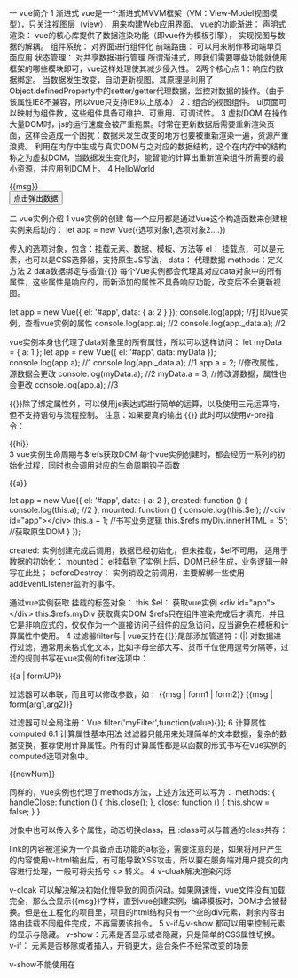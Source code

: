 一 vue简介
1 渐进式
vue是一个渐进式MVVM框架（VM：View-Model视图模型），只关注视图层（view），用来构建Web应用界面。
vue的功能渐进：
声明式渲染：	vue的核心库提供了数据渲染功能（即vue作为模板引擎），
实现视图与数据的解耦。
组件系统：		对界面进行组件化
前端路由： 		可以用来制作移动端单页面应用
状态管理：		对共享数据进行管理
所谓渐进式，即我们需要哪些功能就使用框架的哪些模块即可，vue这样处理使其减少侵入性。
2两个核心点 
1：响应的数据绑定。
当数据发生改变，自动更新视图。其原理是利用了Object.definedProperty中的setter/getter代理数据，监控对数据的操作。（由于该属性IE8不兼容，所以vue只支持IE9以上版本）
2：组合的视图组件。
ui页面可以映射为组件数，这些组件具备可维护、可重用、可调试性。
3 虚拟DOM
在操作大量DOM时，js的运行速度会被严重拖累。时常在更新数据后需要重新渲染页面，这样会造成一个困扰：数据未发生改变的地方也要被重新渲染一遍，资源严重浪费。
利用在内存中生成与真实DOM与之对应的数据结构，这个在内存中的结构称之为虚拟DOM，当数据发生变化时，能智能的计算出重新渲染组件所需要的最小资源，并应用到DOM上。
4 HelloWorld
<div id="app">
    <div>{{msg}}</div>                                  <!-- 获取数据 -->
    <button v-on:click="change">点击弹出数据</button>     <!-- 绑定事件 -->
</div>

<script src="vue2.5.16.js"></script>
<script>
    new Vue({               //Vue实例
        el: '#app',         //挂载元素
        data:{              //数据源
            msg: 'hello world'
        },
        methods: {
            change(){
                alert(this.msg);
            }
        }
    });
</script>

二 vue实例介绍
1 vue实例的创建
每一个应用都是通过Vue这个构造函数来创建根实例来启动的：
let app = new Vue({选项对象1,选项对象2....})

传入的选项对象，包含：挂载元素、数据、模板、方法等
el：		 挂载点，可以是元素，也可以是CSS选择器，支持原生JS写法，
data：	 代理数据
methods：定义方法
2 data数据绑定与插值{{}}
每个Vue实例都会代理其对应data对象中的所有属性，这些属性是响应的，而新添加的属性不具备响应功能，改变后不会更新视图。

let app = new Vue({
    el: '#app',
    data: {
        a: 2
    }
});
console.log(app);		//打印vue实例，查看vue实例的属性
console.log(app.a);         //2
console.log(app._data.a);   //2

vue实例本身也代理了data对象里的所有属性，所以可以这样访问：
let myData = {
    a: 1
};
let app = new Vue({
    el: '#app',
    data: myData
});
console.log(app.a);         //1
console.log(app._data.a);   //1
app.a = 2;                  //修改属性，源数据会更改
console.log(myData.a);      //2
myData.a = 3;               //修改源数据，属性也会更改
console.log(app.a);         //3

{{}}除了绑定属性外，可以使用js表达式进行简单的运算，以及使用三元运算符，但不支持语句与流程控制。
注意：如果要真的输出 {{}} 此时可以使用v-pre指令：<div v-pre>{{hi}}</div>
3 vue实例生命周期与$refs获取DOM
每个vue实例创建时，都会经历一系列的初始化过程，同时也会调用对应的生命周期钩子函数：
<div ref='myDiv'>{{a}}</div>

let app = new Vue({
    el: '#app',
    data: {
        a: 2
    },
    created: function () {
        console.log(this.a);    //2
    },
    mounted: function () {
        console.log(this.$el);  //<div id="app"></div>
	this.a + 1;		   //书写业务逻辑
	this.$refs.myDiv.innerHTML = '5';	//获取原生DOM
    }
});

created:			实例创建完成后调用，数据已经初始化，但未挂载，$el不可用，
适用于数据的初始化；
mounted：		el挂载到了实例上后，DOM已经生成，业务逻辑一般写在此处；
beforeDestroy：	实例销毁之前调用，主要解绑一些使用addEventLIstener监听的事件。

通过vue实例获取 挂载的标签对象：
this.$el：			获取vue实例 <div id="app"></div>
this.$refs.myDiv	获取真实DOM
$refs只在组件渲染完成后才填充，并且它是非响应式的，仅仅作为一个直接访问子组件的应急访问，应当避免在模板和计算属性中使用。
4 过滤器filter与 |
vue支持在{{}}尾部添加管道符：(|) 对数据进行过滤，通常用来格式化文本，比如字母全部大写、货币千位使用逗号分隔等，过滤的规则书写在vue实例的filter选项中：
<div id="app">
   {{a | formUP}}
</div>

<script src="vue2.5.16.js"></script>
<script>
let app = new Vue({
    el: '#app',
    data: {
        a: 'ABC'
    },
    filters: {
        formUP: function (value) {   //value是需要过滤的数据
            return value.toLowerCase();
        }
    },
    mounted: function () {
        let _this = this;   // 用新变量指向vue实例，保证作用域一致
        this.timer = setInterval(function () {
            _this.a = 'ABC ' + new Date();
        });
    },
    beforeDestroy: function() {
        if (this.timer) {
            clearInterval(this.timer);
        }
    }
});
</script>

过滤器可以串联，而且可以修改参数，如：
{{msg | form1 | form2}}
{{msg | form(arg1,arg2)}}

过滤器可以全局注册：Vue.filter('myFilter',function(value){});
6 计算属性computed
6.1 计算属性基本用法
过滤器只能用来处理简单的文本数据，复杂的数据变换，推荐使用计算属性。所有的计算属性都是以函数的形式书写在vue实例的computed选项对象中。
<div id="app">
{{newNum}}
</div>
<script src="vue2.5.16.js"></script>
<script>
    let app = new Vue({
        el: '#app',
        data: {
            num: 3
        },
        computed: {
            newNum: function () {
                return this.num * 3;
            }
        }

    });
6.2 计算属性的setter和getter
每个计算属性都拥有setter和getter，6.1中的案例默认使用了getter，当手动修改计算属性的值，会触发setter函数，如下 app.fullName=’ww’ 触发了setter。但是大多数业务情况下很少用到setter，通常使用6.1中的默认写法，不必声明setter和getter。
计算属性出了应用于文本插值外，还经常用于动态设置样式名称class，style，动态传递props等。
注意：计算属性还可以依赖其他计算属性，且可以依赖其他vue的实例。

<div id="app">
    {{fullName}}
</div>
<script src="vue2.5.16.js"></script>
<script>
    let app = new Vue({
        el: '#app',
        data: {
            firstName: 'ls',
            lastName: 'zs'
        },
        computed: {
            fullName: {
                get: function () {      //getter方法 读取时触发
                    return this.firstName + ' ' + this.lastName;
                },
                set: function (newVal) {   //setter方法 写入时触发
                    this.firstName = 'now set ' + newVal;
                    this.lastName = 'now set ' + newVal;
                }
            }
        }
    });
    app.fullName = 'ww';
6.3 计算属性与methods区别
计算属性和methods内自定义的方法都可以实现属性的改变。但是计算属性是依赖于缓存的，计算属性依赖的数据发生变化时，才会重新取值，所以一般遍历大数组、大数据推荐使用后计算属性。
三 指令
1 常见指令汇总
指令是一种特殊的自定义行间属性，在Vue中，指令默认以v-开头。

v-on			绑定事件处理函数，简写为 @
v-bind		动态绑定属性，简写为 ：
v-model		绑定模型，双向数据绑定
v-text 		更新数据，会覆盖已有结构
v-html		解析数据中的html结构
v-show		根据值真假，切换元素的dsplay属性
v-if			根据值真假，确定元素是否被销毁、重建
v-for			多次渲染
v-once		只渲染一次，数据更新不会渲染，可用于性能优化
v-else-if		多条件判断
v-else		条件都不符合，进行渲染
v-pre		跳过元素和子元素编译过程
v-cloak		隐藏未编译的Musta che语法，css中设置[v-cloak]{display:none}
2 v-bind绑定属性
v-bind的基本用途是动态更新html元素上的属性，如id，class等：
<div id="app">
    <span v-if="show">show</span>
    <a v-bind:src="url" v-on:click="handleClose">链接</a>
</div>
<script src="vue2.5.16.js"></script>
<script>
    let app = new Vue({
        el: '#app',
        data: {
            show: true,
            url: '#'
        },
        methods: {
           handleClose: function () {
                this.show = false;
            }
        }
    });
</script>

同样的，vue实例也代理了methods方法，上述方法还可以写为：
methods: {
    handleClose: function () {
        this.close();
    },
    close: function () {
        this.show = false;
    }
}

对象中也可以传入多个属性，动态切换class，且 :class可以与普通的class共存：
<div class=’static’ :class=”{‘active’:isActive,’error’:isError}”
如果:class的表达式过长或者逻辑非常复杂，可以绑定计算属性，一般当条件多于两个时，都可以使用data或者computed。
多个class可以使用数组进行绑定：:class=”[class1,class2]”，且支持三元运算符。
注意：如果是给组件绑定class，则只绑定到组件的根元素上。
3 v-html输出非纯文本
如果需要输出html而不是纯文本，可以使用v-html：
<div id="app">
    <span v-html="link"></span>
</div>

<script src="vue2.5.16.js"></script>
<script>
let app = new Vue({
    el: '#app',
    data: {
        link: '<a href="#">链接</a>'
    }
});
</script>

link的内容被渲染为一个具备点击功能的a标签，需要注意的是，如果将用户产生的内容使用v-html输出后，有可能导致XSS攻击，所以要在服务端对用户提交的内容进行处理，一般可将尖括号 <> 转义。
4 v-cloak解决渲染闪烁
    <style>
        [v-cloak] {
            display: none;
        }
    </style>
</head>
<body>
<div id="app" v-cloak>
    {{msg}}
</div>
<script src="vue2.5.16.js"></script>
<script>
    let app = new Vue({
        el: '#app',
        data: {
            msg: '123'
        }
    });
</script>

v-cloak 可以解决解决初始化慢导致的网页闪动。如果网速慢，vue文件没有加载完全，那么会显示{{msg}}字样，直到vue创建实例，编译模板时，DOM才会被替换。但是在工程化的项目里，项目的html结构只有一个空的div元素，剩余内容由路由挂载不同组件完成，不再需要该指令。
5 v-if与v-show
都可以用来控制元素的显示与隐藏。
v-show：元素是否显示或者隐藏，只是简单的CSS属性切换。
v-if：	元素是否移除或者插入，开销更大，适合条件不经常改变的场景

v-show不能使用在 <template>上。
6 v-for
<div id="app">
    <ul>
        <li v-for="book in books">
            {{book.name}}
        </li>
    </ul>
</div>
<script src="vue2.5.16.js"></script>
<script>
    let app = new Vue({
        el: '#app',
        data: {
            books: [
                {name: '《aaa》'},
                {name: '《bbb》'}
            ]
        }
    });
</script>

v-for的循环支持三个参数：value是循环出来的结果，index是索引
<li v-for="(value,index) in students" >					

<li v-for="(value,index) in students" :key="index"> 
这样写可以遍历对象，且会能优化性能：因为key告诉了vue与页面之间的关联，操作元素时，不再是全部替换，而是关联关系进行渲染。

注意：
vue在检查到数组变化时，并不是重新渲染整个列表，而是最大化的复用dom元素，相同的元素的项不会被重新渲染，所以不用担心性能问题；
当不想改变原始数组，又想通过一个数组副本做过滤、排序，那么可以使用计算属性来返回过滤、排序后的数组；

下变动的数组，vue是无法检测的，不会触发视图更新：
通过索引直接设置项：app.bookks[3] = {}；
修改数组的长度：app.books.length = 1；

解决第一个问题的办法是使用vue内置的set方法：
Vue.set(
app.books,
3,
{}
);
如果是使用了webpack，且使用了组件化开发的方式，默认是没有导入Vue的，需要使用下列方法解决第一个问题：
this.$set();		//在非webpack模式下可以使用app.$set()

更简便的解决办法：splice，上述两种不会触发视图更新的问题都可以使用splice来解决：
app.books.splice(3,1,{});
app.books.splice(1);
7 v-on
7.1 基本用法
用来监听DOM事件的触发：v-on:eventName=’’，可以简写为 @。事件处理函数统一书写在methods中，事件处理函数只有纯粹的逻辑判断，不处理DOM事件的细节，如：阻止冒泡、取消默认行为、判断按键等，如下案例给一个输入框添加输入后回车事件addToDo：
在标签中绑定：v-on:keyup="addToDo"
在vue中：
methods: {
    addToDo(ev){
        if(ev.keyCode === 13){
            this.list.push({
                title: ev.target.value
            })
        }
    }

我们发现这里我们需要手动判断用户敲击enter键的行为，vue提供了这样的事件修饰符来简化我们的操作：在标签中绑定：v-on:keyup.enter=”addToDo”
methods: {
    addToDo(ev){
        this.list.push({
            title: ev.target.value
        })
    }
}

如上的代码逻辑不符合vue的设计思想，因为vue主张操作数据，不去操作DOM。在上述案例中，使用ev.target.value来获取输入的数据，操作了DOM。
在vue的数据中添加一个额外的数据nowData，每次enter，利用双向绑定数据记录在这个nowData中，然后vue直接从数据data中获取数据，就不需要去标签中获取数据了：
// v-model="nowData"   v-on:keyup.enter="addToDo"
data: {
    list: listData,
    nowData: ''
},
methods: {
    addToDo(ev){
        this.list.push({
            title: this.nowData
        })
        this.nowData = ''
    }
}
7.2 $event
vue提供了一个特殊变量$event用于访问原生的dom事件。
注意事项：我们在标签中定义事件函数时候，也可以直接带上括号，并传参，此时函数会直接执行，但是如果事件函数用到了事件对象，必须手动将事件对象$event传入：
v-on:keyup.enter = “addToDo(自己的参数，$event)”
7.3 事件修饰符
关于事件修饰符：事件处理函数只有纯粹的逻辑判断，不处理DOM事件细节，例如阻止冒泡、取消默认行文、判断按键等，书写方式：
v-on:eventName.修饰符
常见修饰符：stop prevent capture self once
按键修饰符：enter tab delete esc space up down left right ctrl alt shift meta 键值
四 表单与双向绑定v-model
1 v-model的基本使用
表单控件如：单选、多选、下拉选择、输入框等，可以完成数据的录入、校验，vue提供了v-model指令用语在表单元素上进行双向绑定。
<div id="app">
    <input type="text" v-model="msg">
    <p>输入的内容是：{{msg}}</p>
</div>
<script src="vue2.5.16.js"></script>
<script>
    let app = new Vue({
        el: '#app',
        data: {
            msg: ''
        }
    });
</script>

使用v-model后，表单控件显示的值只依赖所绑定的数据，不再关心初始化时的value属性，如果是输入汉字，一般只在回车时更新，如果需要实时更新，可以用@input替代v-model：
<div id="app">
    <input type="text" @input="handleInput">
    <p>输入的内容是：{{msg}}</p>
</div>
<script src="vue2.5.16.js"></script>
<script>
    let app = new Vue({
        el: '#app',
        data: {
            msg: ''
        },
        methods: {
            handleInput: function (e) {
                this.msg = e.target.value;
            }
        }
    });
</script>

2 单选按钮
单独使用单选按钮，不需要v-model，只用v-bind绑定一个布尔类型的值即可，为真时选中，为否时不选。如果是组合使用来实现互斥效果，需要v-model配合value使用：
<div id="app">
    <input type="radio" v-model="picked" value="html" id="html">
    <label for="html">HTML</label><br>
    <input type="radio" v-model="picked" value="css" id="css">
    <label for="css">CSS</label><br>
    <p>选择的是：{{picked}}</p>
</div>
<script src="vue2.5.16.js"></script>
<script>
    let app = new Vue({
        el: '#app',
        data: {
            picked: 'css'
        }
    });
</script>

3 复选框
复选框在单独使用时，用v-model绑定一个布尔值。组合使用时，也是v-model与value一起使用。同样，数据都是双向绑定的。
<div id="app">
    <input type="checkbox" v-model="checked" id="checked">
    <label for="checked">选择状态是：{{checked}}</label><br>
</div>
<script src="vue2.5.16.js"></script>
<script>
    let app = new Vue({
        el: '#app',
        data: {
            checked: false
        }
    });
</script>

多个组合：
<div id="app">
    <input type="checkbox" v-model="checked" value="html" id="html">
    <label for="html">HTML</label><br>
    <input type="checkbox" v-model="checked" value="css" id="css">
    <label for="css">CSS</label><br>
    <p>选择的项是：{{checked}}</p>
</div>
<script src="vue2.5.16.js"></script>
<script>
    let app = new Vue({
        el: '#app',
        data: {
            checked: ['html','css']
        }
    });
</script>

4 选择列表
选择列表即下拉选择器，同样也分为单选和多选，都需要使用v-model。
<div id="app">
    <select v-model="selected">
        <option>html</option>
        <option value="js">javascript</option>
    </select>
    <p>选择的是：{{selected}}</p>
</div>
<script src="vue2.5.16.js"></script>
<script>
    let app = new Vue({
        el: '#app',
        data: {
            selected: 'html'
        }
    });
</script>

如果要实现多选：<select v-mode=’selected” mutiple> data中的selected值改为一个数组。
5 配合v-bind绑定动态值
<div id="app">
    <input type="checkbox" v-model="toggle" :true-value="value1" :false-value="value2">
    <label>复选框</label>
    <p>{{toggle}}</p>
</div>
<script src="vue2.5.16.js"></script>
<script>
    let app = new Vue({
        el: '#app',
        data: {
            toggle: false,
            value1: 'a',
            value2: 'b'
        }
    });
</script>

6 修饰符
在输入框中，v-mode默认是在input事件中同步输入框的数据，使用.lazy会转变为在change事件中同步： v-mode.lazy=”msg”。
此时msg并不是实时改变的，而是在失去焦点或者按回车时候才会改变。
.number修饰符用来将数据转换为number类型，否则虽然输入的是数字，但是类型是String。
.trim可以自动过滤输入的首位空格。
